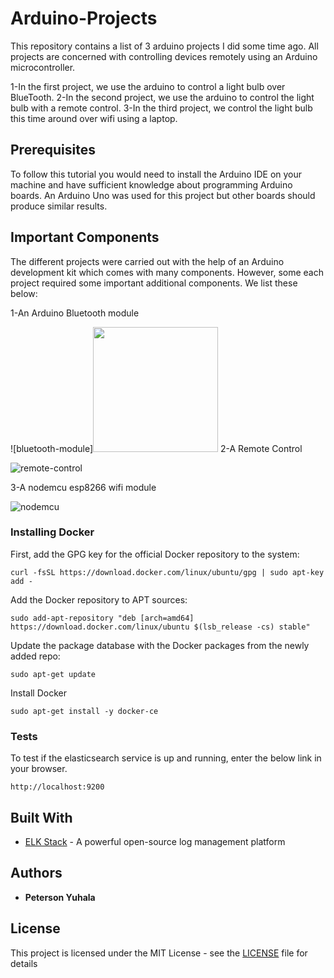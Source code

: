 # Arduino-Projects
This repository contains a list of 3 arduino projects I did some time ago. All projects are concerned with controlling devices remotely using an Arduino microcontroller. 

1-In the first project, we use the arduino to control a light bulb over BlueTooth.
2-In the second project, we use the arduino to control the light bulb with a remote control.
3-In the third project, we control the light bulb this time around over wifi using a laptop.

## Prerequisites

To follow this tutorial you would need to install the Arduino IDE on your machine and have sufficient knowledge about programming Arduino boards. An Arduino Uno was used for this project but other boards should produce similar results. 

## Important Components
The different projects were carried out with the help of an Arduino development kit which comes with many components. However, some each project required some important additional components. We list these below:

1-An Arduino Bluetooth module 

![bluetooth-module]<img src="https://1abxf1rh6g01lhm2riyrt55k-wpengine.netdna-ssl.com/wp-content/uploads/make-images/T11ETWOOA4peEdBY.jpg" width="200">
2-A Remote Control

![remote-control](https://encrypted-tbn0.gstatic.com/images?q=tbn:ANd9GcQOWtYSiqOPK0aAa2Ha7-TJrHOSwPGSt-NP1sPLUHClQsWXkKZUwQ)

3-A nodemcu esp8266 wifi module

![nodemcu](https://www.google.fr/imgres?imgurl=http%3A%2F%2Fwww.microsolution.com.pk%2Fwp-content%2Fuploads%2F2017%2F12%2FNode-MCU.jpg&imgrefurl=http%3A%2F%2Fwww.microsolution.com.pk%2Fproduct%2Fnodemcu-lua-wifi-internet-esp8266-development-board-pakistan%2F&docid=-NaY1FQJy23-ZM&tbnid=8ThcwT-yD5mc0M%3A&vet=10ahUKEwis-pWI3YzbAhXDRhQKHcEDA-QQMwhDKAowCg..i&w=1035&h=1000&hl=en-FR&client=psy-ab&bih=1061&biw=1855&q=esp8266%20wifi%20nodemcu&ved=0ahUKEwis-pWI3YzbAhXDRhQKHcEDA-QQMwhDKAowCg&iact=mrc&uact=8)

### Installing Docker
First, add the GPG key for the official Docker repository to the system:

```
curl -fsSL https://download.docker.com/linux/ubuntu/gpg | sudo apt-key add -

```
Add the Docker repository to APT sources:

```
sudo add-apt-repository "deb [arch=amd64] https://download.docker.com/linux/ubuntu $(lsb_release -cs) stable"

```
Update the package database with the Docker packages from the newly added repo:

```
sudo apt-get update

```
Install Docker

```
sudo apt-get install -y docker-ce

```

### Tests

To test if the elasticsearch service is up and running, enter the below link in your browser.

```
http://localhost:9200
```

## Built With

* [ELK Stack](https://www.elastic.co/webinars/introduction-elk-stack) - A powerful open-source log management platform


## Authors

* **Peterson Yuhala** 

## License

This project is licensed under the MIT License - see the [LICENSE](LICENSE) file for details

